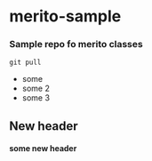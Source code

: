 # merito-sample

### Sample repo fo merito classes

`git pull`

- some
- some 2
- some 3


## New header


#### some new header
